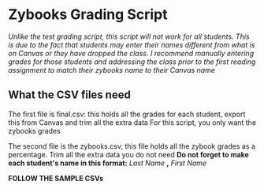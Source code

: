 # Zybooks Grading Script 

_Unlike the test grading script, this script will not work for all students. This is due to the fact that students may enter their names different from what is on Canvas or they have dropped the class. I recommend manually entering grades for those students and addressing the class prior to the first reading assignment to match their zybooks name to their Canvas name_ 


## What the CSV files need 
The first file is final.csv: this holds all the grades for each student, export this from Canvas and trim all the extra data
For this script, you only want the zybooks grades

The second file is the zybooks.csv, this file holds all the zybook grades as a percentage. Trim all the extra data you do not need 
__Do not forget to make each student's name in this format:__
_Last Name_ __,__ _First Name_


__FOLLOW THE SAMPLE CSVs__


